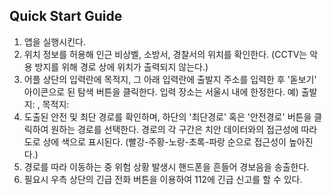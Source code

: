 ## Quick Start Guide

1. 앱을 실행시킨다.
2. 위치 정보를 허용해 인근 비상벨, 소방서, 경찰서의 위치를 확인한다. (CCTV는 악용 방지를 위해 경로 상에 위치가 출력되지 않는다.)
3. 어플 상단의 입력란에 목적지, 그 아래 입력란에 출발지 주소를 입력한 후 '돋보기' 아이콘으로 된 탐색 버튼을 클릭한다. 입력 장소는 서울시 내에 한정한다. 
   예) 출발지:      , 목적지: 
5. 도출된 안전 및 최단 경로를 확인하며, 하단의 '최단경로' 혹은 '안전경로' 버튼을 클릭하여 원하는 경로를 선택한다.
   경로의 각 구간은 치안 데이터와의 접근성에 따라 도로 상에 색으로 표시된다. (빨강-주황-노랑-초록-파랑 순으로 접근성이 높아진다.) 
7. 경로를 따라 이동하는 중 위험 상황 발생시 핸드폰을 흔들어 경보음을 송출한다.
8. 필요시 우측 상단의 긴급 전화 버튼을 이용하여 112에 긴급 신고를 할 수 있다. 
